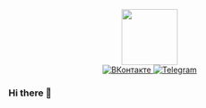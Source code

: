 <div id="header" align="center">
  <img src="https://media.giphy.com/media/WFZvB7VIXBgiz3oDXE/giphy.gif" width="100"/>
</div>

<div id="badges" align="center">
  <a href="https://vk.com/rek.adwords">
    <img src="https://img.shields.io/badge/-VK-blue?style=for-the-badge&logo=vkontakte&logoColor=white" alt="ВКонтакте"/>
  </a>
  <a href="https://t.me/DemenevD">
    <img src="https://img.shields.io/badge/Telegram-blue?style=for-the-badge&logo=telegram&logoColor=white" alt="Telegram"/>
  </a>
</div>




### Hi there 👋

<!--
**DenisDemenev/DenisDemenev** is a ✨ _special_ ✨ repository because its `README.md` (this file) appears on your GitHub profile.

Here are some ideas to get you started:

- 🔭 I’m currently working on ...
- 🌱 I’m currently learning ...
- 👯 I’m looking to collaborate on ...
- 🤔 I’m looking for help with ...
- 💬 Ask me about ...
- 📫 How to reach me: ...
- 😄 Pronouns: ...
- ⚡ Fun fact: ...
-->
